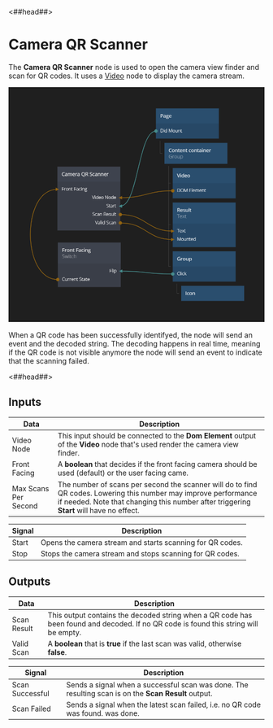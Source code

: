 <##head##>
# Camera QR Scanner

The **Camera QR Scanner** node is used to open the camera view finder and scan for QR codes. It uses a [Video](/nodes/ui-elements/video/) node to display the camera stream.

<div class="ndl-image-with-background l">

![](camera-qr-scanner.png)

</div>

When a QR code has been successfully identifyed, the node will send an event and the decoded string. The decoding happens in real time, meaning if the QR code is not visible anymore the node will send an event to indicate that the scanning failed.

<##head##>

## Inputs

| Data                                      | Description                                                                                                                |
| ----------------------------------------- | -------------------------------------------------------------------------------------------------------------------------- |
| <span class="ndl-data">Video Node</span>   | This input should be connected to the **Dom Element** output of the **Video** node that's used render the camera view finder.                                                                                         |
| <span class="ndl-data">Front Facing</span>    | A **boolean** that decides if the front facing camera should be used (default) or the user facing came.                                 |
| <span class="ndl-data">Max Scans Per Second</span>        | The number of scans per second the scanner will do to find QR codes. Lowering this number may improve performance if needed. Note that changing this number after triggering **Start** will have no effect. |


| Signal                                         | Description                                                                                |
| ---------------------------------------------- | ------------------------------------------------------------------------------------------ |
| <span class="ndl-signal">Start</span> | Opens the camera stream and starts scanning for QR codes. |
| <span class="ndl-signal">Stop</span> | Stops the camera stream and stops scanning for QR codes. |

## Outputs

| Data                                            | Description                                                                                      |
| ----------------------------------------------- | ------------------------------------------------------------------------------------------------ |
| <span class="ndl-data">Scan Result</span>         | This output contains the decoded string when a QR code has been found and decoded. If no QR code is found this string will be empty.            |
| <span class="ndl-data">Valid Scan</span>          | A **boolean** that is **true** if the last scan was valid, otherwise **false**.   |

| Signal                                       | Description                                                                               |
| -------------------------------------------- | ----------------------------------------------------------------------------------------- |
| <span class="ndl-signal">Scan Successful</span>        | Sends a signal when a successful scan was done. The resulting scan is on the **Scan Result** output. |
| <span class="ndl-signal">Scan Failed</span> | Sends a signal when the latest scan failed, i.e. no QR code was found. was done. |
